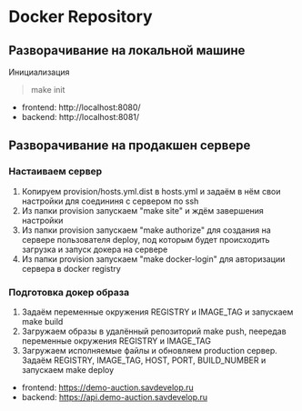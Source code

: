# Docker Repository

## Разворачивание на локальной машине

Инициализация
> make init

- frontend: http://localhost:8080/
- backend: http://localhost:8081/

## Разворачивание на продакшен сервере

### Настаиваем сервер

1. Копируем provision/hosts.yml.dist в hosts.yml и задаём в нём свои настройки для соедининя с сервером по ssh
2. Из папки provision запускаем "make site" и ждём завершения настройки
3. Из папки provision запускаем "make authorize" для создания на сервере пользователя deploy, под которым будет
   происходить загрузка и запуск докера на сервере
4. Из папки provision запускаем "make docker-login" для авторизации сервера в docker registry

### Подготовка докер образа

1. Задаём переменные окружения REGISTRY и IMAGE_TAG и запускаем make build
2. Загружаем образы в удалённый репозиторий make push, пеередав переменные окружения REGISTRY и IMAGE_TAG
3. Загружаем исполняемые файлы и обновляем production сервер. Задаём REGISTRY, IMAGE_TAG, HOST, PORT, BUILD_NUMBER и
   запускаем make deploy

- frontend: https://demo-auction.savdevelop.ru
- backend: https://api.demo-auction.savdevelop.ru  